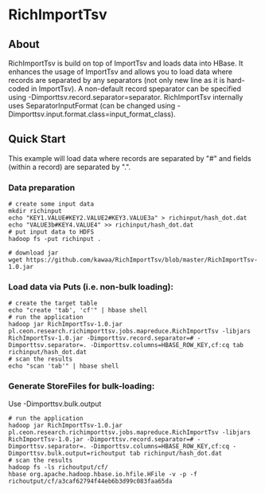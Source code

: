RichImportTsv
=============

## About
RichImportTsv is build on top of ImportTsv and loads data into HBase. 
It enhances the usage of ImportTsv and allows you to load data where records are separated by any separators (not only new line as it is hard-coded in ImportTsv). A non-default record speparator can be specified using -Dimporttsv.record.separator=separator. RichImportTsv internally uses SeparatorInputFormat (can be changed using -Dimporttsv.input.format.class=input_format_class).

## Quick Start

This example will load data where records are separated by "#" and fields (within a record) are separated by ".".

### Data preparation
```
# create some input data
mkdir richinput
echo "KEY1.VALUE#KEY2.VALUE2#KEY3.VALUE3a" > richinput/hash_dot.dat
echo "VALUE3b#KEY4.VALUE4" >> richinput/hash_dot.dat 
# put input data to HDFS
hadoop fs -put richinput .

# download jar
wget https://github.com/kawaa/RichImportTsv/blob/master/RichImportTsv-1.0.jar
```

### Load data via Puts (i.e. non-bulk loading):
```
# create the target table
echo "create 'tab', 'cf'" | hbase shell
# run the application
hadoop jar RichImportTsv-1.0.jar pl.ceon.research.richimporttsv.jobs.mapreduce.RichImportTsv -libjars RichImportTsv-1.0.jar -Dimporttsv.record.separator=# -Dimporttsv.separator=. -Dimporttsv.columns=HBASE_ROW_KEY,cf:cq tab richinput/hash_dot.dat
# scan the results
echo "scan 'tab'" | hbase shell
```

### Generate StoreFiles for bulk-loading:
Use -Dimporttsv.bulk.output
```
# run the application
hadoop jar RichImportTsv-1.0.jar pl.ceon.research.richimporttsv.jobs.mapreduce.RichImportTsv -libjars RichImportTsv-1.0.jar -Dimporttsv.record.separator=# -Dimporttsv.separator=. -Dimporttsv.columns=HBASE_ROW_KEY,cf:cq -Dimporttsv.bulk.output=richoutput tab richinput/hash_dot.dat
# scan the results
hadoop fs -ls richoutput/cf/
hbase org.apache.hadoop.hbase.io.hfile.HFile -v -p -f richoutput/cf/a3caf62794f44eb6b3d99c083faa65da
```